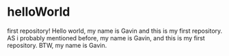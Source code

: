 # helloWorld
first repository!
Hello world, my name is Gavin and this is my first repository. AS i probably mentioned before, my name is Gavin, and this is my first repository. BTW, my name is Gavin. 
